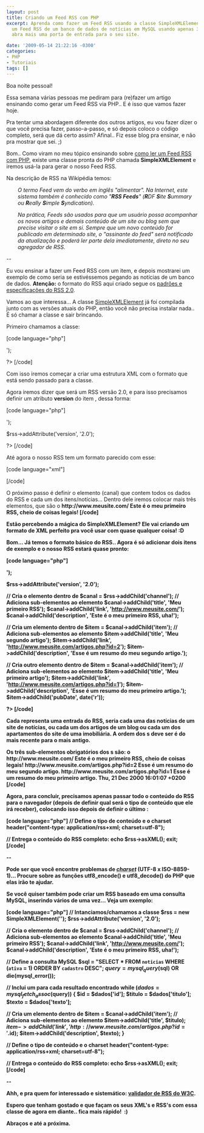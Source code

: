 ```yaml
---
layout: post
title: Criando um Feed RSS com PHP
excerpt: Aprenda como fazer um Feed RSS usando a classe SimpleXMLElement do PHP. Crie
  um Feed RSS de um banco de dados de notícias em MySQL usando apenas 35 linhas e
  abra mais uma porta de entrada para o seu site.

date: '2009-05-14 21:22:16 -0300'
categories:
- PHP
- Tutoriais
tags: []
---
```

Boa noite pessoal!

Essa semana várias pessoas me pediram para (re)fazer um artigo ensinando como gerar um Feed RSS via PHP.. E é isso que vamos fazer hoje.

Pra tentar uma abordagem diferente dos outros artigos, eu vou fazer dizer o que você precisa fazer, passo-a-passo, e só depois coloco o código completo, será que dá certo assim? Afinal.. Fiz esse blog pra ensinar, e não pra mostrar que sei. ;)

Bom.. Como viram no meu tópico ensinando sobre [como ler um Feed RSS com PHP](/lendo-um-feed-rss-com-php), existe uma classe pronta do PHP chamada <strong>SimpleXMLElement</strong> e iremos usá-la para gerar o nosso Feed RSS.

Na descrição de RSS na Wikipédia temos:

<p style="padding-left: 30px;"><em>O termo Feed vem do verbo em inglês "alimentar". Na Internet, este sistema também é conhecido como "<strong>RSS Feeds</strong>" (<strong>R</strong>DF <strong>S</strong>ite <strong>S</strong>ummary ou <strong>R</strong>eally <strong>S</strong>imple <strong>S</strong>yndication).</em>

<p style="padding-left: 30px;"><em>Na prática, Feeds são usados para que um usuário possa acompanhar os novos artigos e demais conteúdo de um site ou blog sem que precise visitar o site em si. Sempre que um novo conteúdo for publicado em determinado site, o "assinante do feed" será notificado da atualização e poderá ler parte dela imediatamente, direto no seu agregador de RSS.</em>

--

Eu vou ensinar a fazer um Feed RSS com um item, e depois mostrarei um exemplo de como seria se estivéssemos pegando as notícias de um banco de dados. <strong>Atenção:</strong> o formato do RSS aqui criado segue os [padrões e especificações do RSS 2.0](http://cyber.law.harvard.edu/rss/rss.html).

Vamos ao que interessa... A classe [SimpleXMLElement](http://www.php.net/manual/pt_BR/book.simplexml.php) já foi compilada junto com as versões atuais do PHP, então você não precisa instalar nada.. É só chamar a classe e sair brincando.

Primeiro chamamos a classe:


[code language="php"]
<?php

// Intanciamos/chamamos a classe
$rss = new SimpleXMLElement('<?xml version="1.0" encoding="UTF-8"?><rss></rss>');

?>
[/code]

Com isso iremos começar a criar uma estrutura XML com o formato que está sendo passado para a classe.

Agora iremos dizer que será um RSS versão 2.0, e para isso precisamos definir um atributo <strong>version</strong> do item <rss>, dessa forma:


[code language="php"]
<?php

// Intanciamos/chamamos a classe
$rss = new SimpleXMLElement('<?xml version="1.0" encoding="UTF-8"?><rss></rss>');

$rss->addAttribute('version', '2.0');

?>
[/code]

Até agora o nosso RSS tem um formato parecido com esse:


[code language="xml"]
<?xml version="1.0" encoding="UTF-8"?>
<rss version="2.0">

</rss>
[/code]

O próximo passo é definir o elemento <strong><channel></strong> (canal) que contem todos os dados do RSS e cada um dos itens/notícias... Dentro dele iremos colocar mais três elementos, que são o <strong><title></strong> (titulo do RSS), o <strong><link></strong> (do site ao qual o RSS pertence) e a <strong><description></strong> (descrição do conteúdo RSS):


[code language="php"]
<?php
// Intanciamos/chamamos a classe
$rss = new SimpleXMLElement('<?xml version="1.0" encoding="UTF-8"?><rss></rss>');
$rss->addAttribute('version', '2.0');

// Cria o elemento <channel> dentro de <rss>
$canal = $rss->addChild('channel');
// Adiciona sub-elementos ao elemento <channel>
$canal->addChild('title', 'Meu primeiro RSS');
$canal->addChild('link', 'http://www.meusite.com/');
$canal->addChild('description', 'Este é o meu primeiro RSS, uha!');

?>
[/code]

Existem outros sub-elementos de channel, mas são todos opcionais... Veja a lista completa deles [aqui](http://cyber.law.harvard.edu/rss/rss.html#optionalChannelElements).

E com isso, o nosso RSS ficará com um formato assim:


[code language="xml"]
<?xml version="1.0" encoding="UTF-8"?>
<rss version="2.0">
<channel>
<title>Meu primeiro RSS</title>
<link>http://www.meusite.com/</link>
<description>Este é o meu primeiro RSS, cheio de coisas legais!</description>

</channel>
</rss>
[/code]

Estão percebendo a mágica do SimpleXMLElement? Ele vai criando um formato de XML perfeito pra você usar com quase qualquer coisa! :D

Bom... Já temos o formato básico do RSS.. Agora é só adicionar dois itens de exemplo e o nosso RSS estará quase pronto:


[code language="php"]
<?php
// Intanciamos/chamamos a classe
$rss = new SimpleXMLElement('<?xml version="1.0" encoding="UTF-8"?><rss></rss>');
$rss->addAttribute('version', '2.0');

// Cria o elemento <channel> dentro de <rss>
$canal = $rss->addChild('channel');
// Adiciona sub-elementos ao elemento <channel>
$canal->addChild('title', 'Meu primeiro RSS');
$canal->addChild('link', 'http://www.meusite.com/');
$canal->addChild('description', 'Este é o meu primeiro RSS, uha!');

// Cria um elemento <item> dentro de <channel>
$item = $canal->addChild('item');
// Adiciona sub-elementos ao elemento <item>
$item->addChild('title', 'Meu segundo artigo');
$item->addChild('link', 'http://www.meusite.com/artigos.php?id=2');
$item->addChild('description', 'Esse é um resumo do meu segundo artigo.');

// Cria outro elemento <item> dentro de <channel>
$item = $canal->addChild('item');
// Adiciona sub-elementos ao elemento <item>
$item->addChild('title', 'Meu primeiro artigo');
$item->addChild('link', 'http://www.meusite.com/artigos.php?id=1');
$item->addChild('description', 'Esse é um resumo do meu primeiro artigo.');
$item->addChild('pubDate', date('r'));

?>
[/code]

Cada <strong><item></strong> representa uma entrada do RSS, seria cada uma das notícias de um site de notícias, ou cada um dos artigos de um blog ou cada um dos apartamentos do site de uma imobiliária. A ordem dos <strong><item>s</strong> deve ser é do mais recente para o mais antigo.

Os três sub-elementos obrigatórios dos <strong><item>s</strong> são: o <strong><title></strong>, o <strong><link></strong>e o <strong><description></strong>... Existem vários outros sub-elemtos ([lista](http://cyber.law.harvard.edu/rss/rss.html#hrelementsOfLtitemgt)), um exemplo comum é o <strong><pubDate></strong> (coloquei ele no 2º item) que representa a data de publicação do <item> em questão, e segue o formato <strong>RFC 733</strong>, por exemplo: <em>Thu, 21 Dec 2000 16:01:07 +0200</em>. Esse formato pode ser obtido pelo parâmetro <span style="color: #0000ff;"><strong>r</strong></span> passado para a função date() do PHP.

Depois de inserir os dois itens o formato do nosso RSS está concluído, ficando assim:


[code language="xml"]
<?xml version="1.0" encoding="UTF-8"?>
<rss version="2.0">
<channel>
<title>Meu primeiro RSS</title>
<link>http://www.meusite.com/</link>
<description>Este é o meu primeiro RSS, cheio de coisas legais!</description>

<item>
<title>Meu segundo artigo</title>
<link>http://www.meusite.com/artigos.php?id=2</link>
<description>Esse é um resumo do meu segundo artigo.</description>
</item>

<item>
<title>Meu primeiro artigo</title>
<link>http://www.meusite.com/artigos.php?id=1</link>
<description>Esse é um resumo do meu primeiro artigo.</description>
<pubDate>Thu, 21 Dec 2000 16:01:07 +0200</pubDate>
</item>

</channel>
</rss>
[/code]

Agora, para concluir, precisamos apenas passar todo o conteúdo do RSS para o navegador (depois de definir qual será o tipo de conteúdo que ele irá receber), colocando isso depois de definir o <strong>último <item></strong>:


[code language="php"]
// Define o tipo de conteúdo e o charset
header("content-type: application/rss+xml; charset=utf-8");

// Entrega o conteúdo do RSS completo:
echo $rss->asXML();
exit;
[/code]

--

Pode ser que você encontre problemas de <acronym title="Tipo de codificação"><em>charset</em></acronym> (UTF-8 x ISO-8859-1)... Procure sobre as funções <strong>utf8_encode()</strong> e <strong>utf8_decode()</strong> do PHP que elas irão te ajudar.

Se você quiser também pode criar um RSS baseado em uma consulta MySQL, inserindo vários <items> de uma vez... Veja um exemplo:


[code language="php"]
// Intanciamos/chamamos a classe
$rss = new SimpleXMLElement('<?xml version="1.0" encoding="UTF-8"?><rss></rss>');
$rss->addAttribute('version', '2.0');

// Cria o elemento <channel> dentro de <rss>
$canal = $rss->addChild('channel');
// Adiciona sub-elementos ao elemento <channel>
$canal->addChild('title', 'Meu primeiro RSS');
$canal->addChild('link', 'http://www.meusite.com/');
$canal->addChild('description', 'Este é o meu primeiro RSS, uha!');

// Define a consulta MySQL
$sql = "SELECT * FROM `noticias` WHERE (`ativa` = 1) ORDER BY `cadastro` DESC";
$query = mysql_query($sql) OR die(mysql_error());

// Inclui um <item> para cada resultado encontrado
while ($dados = mysql_fetch_assoc($query)) {
$id = $dados['id'];
$titulo = $dados['titulo'];
$texto = $dados['texto'];

// Cria um elemento <item> dentro de <channel>
$item = $canal->addChild('item');
// Adiciona sub-elementos ao elemento <item>
$item->addChild('title', $titulo);
$item->addChild('link', 'http://www.meusite.com/artigos.php?id='.$id);
$item->addChild('description', $texto);
}

// Define o tipo de conteúdo e o charset
header("content-type: application/rss+xml; charset=utf-8");

// Entrega o conteúdo do RSS completo:
echo $rss->asXML();
exit;
[/code]

--

<img style="margin: 0px; float: right;" src="http://validator.w3.org/feed/images/valid-rss.png" alt="" />Ahh, e pra quem for interessado e sistemático: [validador de RSS do W3C](http://validator.w3.org/feed/).

Espero que tenham gostado e que façam os seus XML's e RSS's com essa classe de agora em diante.. fica mais rápido!  :)

Abraços e até a próxima.

